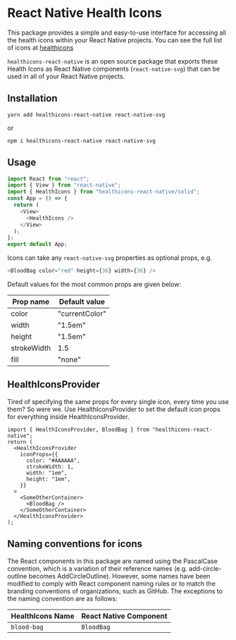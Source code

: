 # React Native Health Icons

This package provides a simple and easy-to-use interface for accessing all the health icons within your React Native projects. You can see the full list of icons at [healthicons](https://healthicons.org/)

`healthicons-react-native` is an open source package that exports these Health Icons as React Native components (`react-native-svg`) that can be used in all of your React Native projects.

## Installation

```
yarn add healthicons-react-native react-native-svg
```

or

```
npm i healthicons-react-native react-native-svg
```

## Usage

```javascript
import React from "react";
import { View } from "react-native";
import { HealthIcons } from "healthicons-react-native/solid";
const App = () => {
  return (
    <View>
      <HealthIcons />
    </View>
  );
};
export default App;
```

Icons can take any `react-native-svg` properties as optional props, e.g.

```javascript
<BloodBag color="red" height={36} width={36} />
```

Default values for the most common props are given below:

| Prop name   | Default value  |
| ----------- | -------------- |
| color       | "currentColor" |
| width       | "1.5em"        |
| height      | "1.5em"        |
| strokeWidth | 1.5            |
| fill        | "none"         |

## HealthIconsProvider

Tired of specifying the same props for every single icon, every time you use them? So were we. Use HealthIconsProvider to set the default icon props for everything inside HealthIconsProvider.

```tsx
import { HealthIconsProvider, BloodBag } from "healthicons-react-native";
return (
  <HealthIconsProvider
    iconProps={{
      color: "#AAAAAA",
      strokeWidth: 1,
      width: "1em",
      height: "1em",
    }}
  >
    <SomeOtherContainer>
      <BloodBag />
    </SomeOtherContainer>
  </HealthIconsProvider>
);
```

## Naming conventions for icons

The React components in this package are named using the PascalCase convention, which is a variation of their reference names (e.g. add-circle-outline becomes AddCircleOutline). However, some names have been modified to comply with React component naming rules or to match the branding conventions of organizations, such as GitHub. The exceptions to the naming convention are as follows:

| HealthIcons Name | React Native Component |
| ---------------- | ---------------------- |
| `blood-bag`      | `BloodBag`             |
